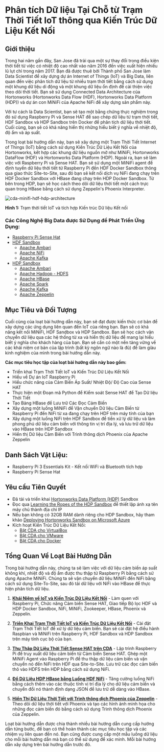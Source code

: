 # Phân tích Dữ liệu Tại Chỗ từ Trạm Thời Tiết IoT thông qua Kiến Trúc Dữ Liệu Kết Nối

## Giới thiệu

Trong hai năm gần đây, San Jose đã trải qua một sự thay đổi trong điều kiện thời tiết từ việc có nhiệt độ cao nhất vào năm 2016 đến việc xuất hiện nhiều lũ lụt chỉ trong năm 2017. Bạn đã được thuê bởi Thành phố San Jose làm Data Scientist để xây dựng dự án Internet of Things (IoT) và Big Data, liên quan đến việc phân tích dữ liệu từ nhiều trạm thời tiết bằng cách sử dụng một khung dữ liệu di động và một khung dữ liệu ổn định để cải thiện việc theo dõi thời tiết. Bạn sẽ sử dụng Connected Data Architecture của Hortonworks (Hortonworks Data Flow (HDF), Hortonworks Data Platform (HDP)) và dự án con MiNiFi của Apache NiFi để xây dựng sản phẩm này.

Với tư cách là Data Scientist, bạn sẽ tạo một bằng chứng thực nghiệm trong đó sử dụng Raspberry Pi và Sense HAT để sao chép dữ liệu từ trạm thời tiết, HDF Sandbox và HDP Sandbox trên Docker để phân tích dữ liệu thời tiết. Cuối cùng, bạn sẽ có khả năng hiển thị những hiểu biết ý nghĩa về nhiệt độ, độ ẩm và áp suất.

Trong loạt bài hướng dẫn này, bạn sẽ xây dựng một Trạm Thời Tiết Internet of Things (IoT) bằng cách sử dụng Kiến Trúc Dữ Liệu Kết Nối của Hortonworks, kết hợp các khung dữ liệu nguồn mở như MiNiFi, Hortonworks DataFlow (HDF) và Hortonworks Data Platform (HDP). Ngoài ra, bạn sẽ làm việc với Raspberry Pi và Sense HAT. Bạn sẽ sử dụng một MiNiFi agent để định tuyến dữ liệu thời tiết từ Raspberry Pi đến HDF Docker Sandbox thông qua giao thức Site-to-Site, sau đó bạn sẽ kết nối dịch vụ NiFi đang chạy trên HDF Docker Sandbox với HBase đang chạy trên HDP Docker Sandbox. Từ bên trong HDP, bạn sẽ học cách theo dõi dữ liệu thời tiết một cách trực quan trong HBase bằng cách sử dụng Zeppelin's Phoenix Interpreter.

![cda-minifi-hdf-hdp-architecture](assets/tutorial1/cda-minifi-hdf-hdp-architecture.png)

**Hình 1:** Trạm thời tiết IoT và tích hợp Kiến trúc Dữ liệu Kết nối

### Các Công Nghệ Big Data được Sử Dụng để Phát Triển Ứng Dụng:

- [Raspberry Pi Sense Hat](https://projects.raspberrypi.org/en/projects/getting-started-with-the-sense-hat)
- [HDF Sandbox](https://hortonworks.com/products/data-platforms/hdf/)
    - [Apache Ambari](https://ambari.apache.org/)
    - [Apache NiFi](https://nifi.apache.org/)
    - [Apache Kafka](http://kafka.apache.org/)
- [HDP Sandbox](https://hortonworks.com/products/data-platforms/hdp/)
    - [Apache Ambari](https://ambari.apache.org/)
    - [Apache Hadoop - HDFS](https://hadoop.apache.org/docs/r3.1.1/)
    - [Apache HBase](https://hbase.apache.org/)
    - [Apache Spark](https://spark.apache.org/)
    - [Apache Kafka](http://kafka.apache.org/)
    - [Apache Zeppelin](https://zeppelin.apache.org/)

## Mục Tiêu và Đối Tượng

Cuối cùng của loạt bài hướng dẫn này, bạn sẽ đạt được kiến thức cơ bản để xây dựng các ứng dụng liên quan đến IoT của riêng bạn. Bạn sẽ có khả năng kết nối MiNiFi, HDF Sandbox và HDP Sandbox. Bạn sẽ học cách vận chuyển dữ liệu qua các hệ thống từ xa và hiển thị dữ liệu để mang lại hiểu biết ý nghĩa cho khách hàng của bạn. Bạn sẽ cần có một nền tảng vững về các khái niệm cơ bản của lập trình (bất kỳ ngôn ngữ nào là đủ) để làm giàu kinh nghiệm của mình trong bài hướng dẫn này.

**Các mục tiêu học tập của loạt bài hướng dẫn này bao gồm:**

- Triển khai Trạm Thời Tiết IoT và Kiến Trúc Dữ Liệu Kết Nối
- Hiểu về Dự án IoT Raspberry Pi
- Hiểu chức năng của Cảm Biến Áp Suất/ Nhiệt Độ/ Độ Cao của Sense HAT
- Thực hiện một Đoạn mã Python để Kiểm soát Sense HAT để Tạo Dữ liệu Thời Tiết
- Tạo Bảng HBase để Lưu trữ Các Đọc Cảm Biến
- Xây dựng một luồng MiNiFi để Vận chuyển Dữ liệu Cảm Biến từ Raspberry Pi đến NiFi từ xa đang chạy trên HDF trên máy tính của bạn
- Xây dựng một luồng NiFi trên HDF Sandbox để tiền xử lý dữ liệu và làm phong phú dữ liệu cảm biến với thông tin vị trí địa lý, và lưu trữ dữ liệu vào HBase trên HDP Sandbox
- Hiển thị Dữ liệu Cảm Biến với Trình thông dịch Phoenix của Apache Zeppelin

## Danh Sách Vật Liệu:

- Raspberry Pi 3 Essentials Kit - Kết nối WiFi và Bluetooth tích hợp
- Raspberry Pi Sense Hat

## Yêu cầu Tiên Quyết

- Đã tải và triển khai [Hortonworks Data Platform (HDP)](https://www.cloudera.com/downloads/hortonworks-sandbox/hdp.html?utm_source=mktg-tutorial) Sandbox
- Đọc qua [Learning the Ropes of the HDP Sandbox](https://hortonworks.com/tutorial/learning-the-ropes-of-the-hortonworks-sandbox/) để thiết lập ánh xạ tên máy chủ thành địa chỉ IP
- Nếu bạn không có 32GB RAM dành riêng cho HDP Sandbox, hãy tham khảo [Deploying Hortonworks Sandbox on Microsoft Azure](https://hortonworks.com/tutorial/sandbox-deployment-and-install-guide/section/4/)
- Kích hoạt Kiến Trúc Dữ Liệu Kết Nối:
  - [Bật CDA cho VirtualBox](https://hortonworks.com/tutorial/sandbox-deployment-and-install-guide/section/1/#enable-connected-data-architecture-cda---advanced-topic)
  - [Bật CDA cho VMware](https://hortonworks.com/tutorial/sandbox-deployment-and-install-guide/section/2/#enable-connected-data-architecture-cda---advanced-topic)
  - [Bật CDA cho Docker](https://hortonworks.com/tutorial/sandbox-deployment-and-install-guide/section/3/#enable-connected-data-architecture-cda---advanced-topic)

## Tổng Quan Về Loạt Bài Hướng Dẫn

Trong bài hướng dẫn này, chúng ta sẽ làm việc với dữ liệu cảm biến áp suất không khí, nhiệt độ và độ ẩm được thu thập từ Raspberry Pi bằng cách sử dụng Apache MiNiFi. Chúng ta sẽ vận chuyển dữ liệu MiNiFi đến NiFi bằng cách sử dụng Site-To-Site, sau đó tải dữ liệu với NiFi vào HBase để thực hiện phân tích dữ liệu.

1. **[Khái Niệm về IoT và Kiến Trúc Dữ Liệu Kết Nối](https://hortonworks.com/tutorial/analyze-iot-weather-station-data-via-connected-data-architecture/section/1/)** - Làm quen với Raspberry Pi, Chức năng Cảm biến Sense HAT, Giao tiếp Bộ lọc HDF và HDP Docker Sandbox, NiFi, MiNiFi, Zookeeper, HBase, Phoenix và Zeppelin.

2. **[Triển Khai Trạm Thời Tiết IoT và Kiến Trúc Dữ Liệu Kết Nối](https://hortonworks.com/tutorial/analyze-iot-weather-station-data-via-connected-data-architecture/section/2/)** - Cài đặt Trạm Thời Tiết IoT để xử lý dữ liệu cảm biến. Bạn sẽ cài đặt hệ điều hành Raspbian và MiNiFi trên Raspberry Pi, HDF Sandbox và HDP Sandbox trên máy tính cục bộ của bạn.

3. **[Thu Thập Dữ Liệu Thời Tiết Sense HAT trên CDA](https://hortonworks.com/tutorial/analyze-iot-weather-station-data-via-connected-data-architecture/section/3/)** - Lập trình Raspberry Pi để truy xuất dữ liệu cảm biến từ Cảm biến Sense HAT. Ghép một MiNiFi Agent vào Raspberry Pi để thu thập dữ liệu cảm biến và vận chuyển nó đến NiFi trên HDF qua Site-to-Site. Lưu trữ các đọc cảm biến thô vào HDFS trên HDP bằng cách sử dụng NiFi.

4. **[Đổ Dữ Liệu HDP HBase bằng Luồng HDF NiFi](https://hortonworks.com/tutorial/analyze-iot-weather-station-data-via-connected-data-architecture/section/4/)** - Tăng cường luồng NiFi bằng cách thêm vào các thuộc tính vị trí địa lý cho dữ liệu cảm biến và chuyển đổi nó thành định dạng JSON để lưu trữ dễ dàng vào HBase.

5. **[Hiển Thị Dữ Liệu Thời Tiết với Trình thông dịch Phoenix của Zeppelin](https://hortonworks.com/tutorial/analyze-iot-weather-station-data-via-connected-data-architecture/section/5/)** - Theo dõi dữ liệu thời tiết với Phoenix và tạo các hình ảnh minh họa cho những đọc cảm biến đó bằng cách sử dụng Trình thông dịch Phoenix của Zeppelin.

<!--

### Track 2: Hướng dẫn sử dụng Dữ liệu Mô phỏng

**[Hiển Thị Dữ Liệu Thời Tiết từ Nhiều Trạm]**(https://hortonworks.com/tutorial/analyze-iot-weather-station-data-via-connected-data-architecture/section/1/) - Triển khai nhiều container MiNiFi Docker trong Mạng Docker của VM khách của bạn, chúng kéo các dữ liệu mô phỏng của riêng mình, mô phỏng dữ liệu cảm biến mà sẽ được kéo từ Sense HAT và định tuyến dữ liệu từ các container nút biên đến container HDF từ xa nơi NiFi đang chạy. Bạn sẽ nhập một luồng NiFi, mẫu này có nhiều cổng vào nó lắng nghe dữ liệu đến từ các đại lý Trạm Thời Tiết MiNiFi và sau đó tiền xử lý dữ liệu, thêm thông tin vị trí địa lý, chuyển đổi dữ liệu thành định dạng JSON và lưu trữ nó vào HBase. Bạn sẽ tạo một bảng Phoenix trong Zeppelin và hiển thị dữ liệu.

-->

Loạt bài hướng dẫn được chia thành nhiều bài hướng dẫn cung cấp hướng dẫn từng bước, để bạn có thể hoàn thành các mục tiêu học tập và các nhiệm vụ liên quan đến nó. Bạn cũng được cung cấp một mẫu luồng dữ liệu cho mỗi bài hướng dẫn mà bạn có thể sử dụng để xác minh. Mỗi bài hướng dẫn xây dựng trên bài hướng dẫn trước đó.
